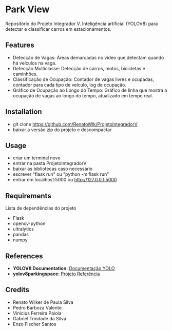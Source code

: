 # Park View

Repositório do Projeto Integrador V. Inteligência artificial (YOLOV8) para detectar e classificar carros em estacionamentos.

## Features

- Detecção de Vagas: Áreas demarcadas no vídeo que detectam quando há veículos na vaga.
- Detecção Multiclasse: Detecção de carros, motos, bicicletas e caminhões.
- Classificação de Ocupação: Contador de vagas livres e ocupadas, contador para cada tipo de veículo, log de ocupação.
- Gráfico de Ocupação ao Longo do Tempo: Gráfico de linha que mostra a ocupação de vagas ao longo do tempo, atualizado em tempo real.

## Installation

- git clone https://github.com/RenatoWlk/ProjetoIntegradorV
- baixar a versão zip do projeto e descompactar

## Usage

- criar um terminal novo
- entrar na pasta ProjetoIntegradorV
- baixar as bibliotecas caso necessário
- escrever "flask run" ou "python -m flask run"
- entrar em localhost:5000 ou http://127.0.0.1:5000

## Requirements

Lista de dependências do projeto

- Flask
- opencv-python
- ultralytics
- pandas
- numpy

## References

- **YOLOV8 Documentation:** [Documentação YOLO](https://docs.ultralytics.com/)
- **yolov8parkingspace:** [Projeto Referência](https://github.com/freedomwebtech/yolov8parkingspace)

## Credits

- Renato Wilker de Paula Silva
- Pedro Barboza Valente
- Vinicius Ferreira Paiola
- Gabriel Trindade da Silva
- Enzo Fischer Santos
